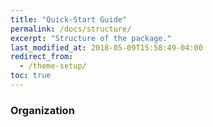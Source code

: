 ```yaml
---
title: "Quick-Start Guide"
permalink: /docs/structure/
excerpt: "Structure of the package."
last_modified_at: 2018-05-09T15:58:49-04:00
redirect_from:
  - /theme-setup/
toc: true
---
```


### Organization